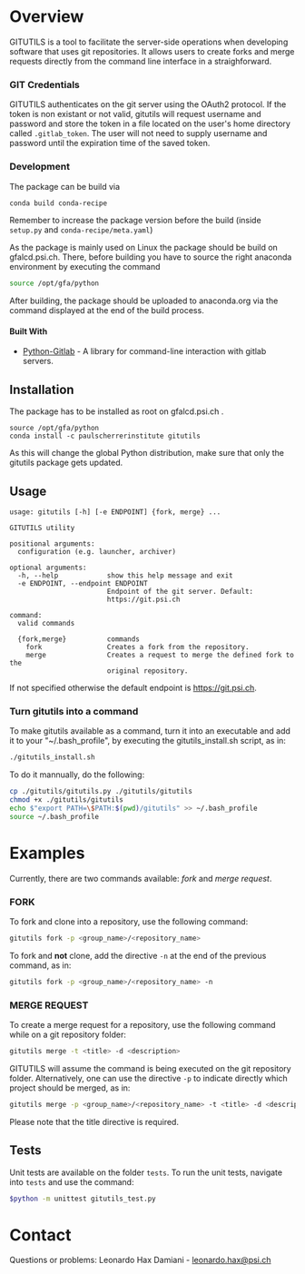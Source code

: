 # Overview
GITUTILS is a tool to facilitate the server-side operations when developing software that uses git repositories. It allows users to create forks and merge requests directly from the command line interface in a straighforward.

### GIT Credentials
GITUTILS authenticates on the git server using the OAuth2 protocol. If the token is non existant or not valid, gitutils will request username and password and store the token in a file located on the user's home directory called `.gitlab_token`. The user will not need to supply username and password until the expiration time of the saved token.

### Development

The package can be build via

```bash
conda build conda-recipe
```
Remember to increase the package version before the build (inside `setup.py` and `conda-recipe/meta.yaml`)

As the package is mainly used on Linux the package should be build on gfalcd.psi.ch. There, before building you have to source the right anaconda environment by executing the command

```bash
source /opt/gfa/python
```

After building, the package should be uploaded to anaconda.org via the command displayed at the end of the build process.

#### Built With

* [Python-Gitlab](https://python-gitlab.readthedocs.io/en/stable/index.html) - A library for command-line interaction with gitlab servers.

## Installation
The package has to be installed as root on gfalcd.psi.ch .

```
source /opt/gfa/python
conda install -c paulscherrerinstitute gitutils
```

As this will change the global Python distribution, make sure that only the gitutils package gets updated.


## Usage

```
usage: gitutils [-h] [-e ENDPOINT] {fork, merge} ...

GITUTILS utility

positional arguments:
  configuration (e.g. launcher, archiver)

optional arguments:
  -h, --help            show this help message and exit
  -e ENDPOINT, --endpoint ENDPOINT
                        Endpoint of the git server. Default:
                        https://git.psi.ch

command:
  valid commands

  {fork,merge}          commands
    fork                Creates a fork from the repository.
    merge               Creates a request to merge the defined fork to the
                        original repository.
```

If not specified otherwise the default endpoint is https://git.psi.ch.

### Turn gitutils into a command

To make gitutils available as a command, turn it into an executable and add it to your "~/.bash_profile", by executing the gitutils_install.sh script, as in:

```bash
./gitutils_install.sh
```

To do it mannually, do the following:

```bash
cp ./gitutils/gitutils.py ./gitutils/gitutils
chmod +x ./gitutils/gitutils
echo $"export PATH=\$PATH:$(pwd)/gitutils" >> ~/.bash_profile
source ~/.bash_profile
```

# Examples

Currently, there are two commands available: *fork* and *merge request*.

### FORK

To fork and clone into a repository, use the following command:
```bash
gitutils fork -p <group_name>/<repository_name>
```

To fork and **not** clone, add the directive `-n` at the end of the previous command, as in:
```bash
gitutils fork -p <group_name>/<repository_name> -n
```

### MERGE REQUEST

To create a merge request for a repository, use the following command while on a git repository folder:
```bash
gitutils merge -t <title> -d <description>
```

GITUTILS will assume the command is being executed on the git repository folder. Alternatively, one can use the directive `-p` to indicate directly which project should be merged, as in:

```bash
gitutils merge -p <group_name>/<repository_name> -t <title> -d <description>
```

Please note that the title directive is required.

## Tests

Unit tests are available on the folder `tests`. To run the unit tests, navigate into `tests` and use the command:

```bash
$python -m unittest gitutils_test.py
```

# Contact
Questions or problems: Leonardo Hax Damiani - leonardo.hax@psi.ch

